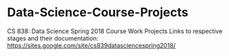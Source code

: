# Data-Science-Course-Projects
CS 838: Data Science Spring 2018 Course Work Projects
Links to respective stages and their documentation: https://sites.google.com/site/cs839datasciencespring2018/
